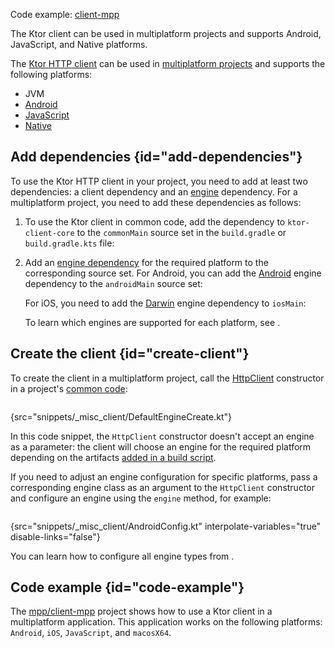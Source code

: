 [//]: # (title: Multiplatform)

<tldr>
<p>
Code example: <a href="https://github.com/ktorio/ktor-samples/tree/main/client-mpp">client-mpp</a>
</p>
</tldr>

<link-summary>
The Ktor client can be used in multiplatform projects and supports Android, JavaScript, and Native platforms.
</link-summary>

The [Ktor HTTP client](create-client.md) can be used in [multiplatform projects](https://kotlinlang.org/docs/multiplatform.html) and supports the following platforms:
* JVM
* [Android](https://kotlinlang.org/docs/android-overview.html)
* [JavaScript](https://kotlinlang.org/docs/js-overview.html)
* [Native](https://kotlinlang.org/docs/native-overview.html)

## Add dependencies {id="add-dependencies"}
To use the Ktor HTTP client in your project, you need to add at least two dependencies: a client dependency and an [engine](http-client_engines.md) dependency. For a multiplatform project, you need to add these dependencies as follows:
1. To use the Ktor client in common code, add the dependency to `ktor-client-core` to the `commonMain` source set in the `build.gradle` or `build.gradle.kts` file:
   <var name="platform_name" value="common"/>
   <var name="artifact_name" value="ktor-client-core"/>
   <include from="lib.topic" element-id="add_ktor_artifact_multiplatform"/>
1. Add an [engine dependency](http-client_engines.md#dependencies) for the required platform to the corresponding source set. For Android, you can add the [Android](http-client_engines.md#android) engine dependency to the `androidMain` source set:
   <var name="platform_name" value="android"/>
   <var name="artifact_name" value="ktor-client-android"/>
   <include from="lib.topic" element-id="add_ktor_artifact_multiplatform"/>
   
   For iOS, you need to add the [Darwin](http-client_engines.md#darwin) engine dependency to `iosMain`:
   <var name="platform_name" value="ios"/>
   <var name="artifact_name" value="ktor-client-darwin"/>
   <include from="lib.topic" element-id="add_ktor_artifact_multiplatform"/>
   
   To learn which engines are supported for each platform, see [](http-client_engines.md#dependencies).


## Create the client {id="create-client"}
To create the client in a multiplatform project, call the [HttpClient](https://api.ktor.io/ktor-client/ktor-client-core/io.ktor.client/-http-client/index.html) constructor in a project's [common code](https://kotlinlang.org/docs/mpp-discover-project.html#source-sets):

```kotlin
```
{src="snippets/_misc_client/DefaultEngineCreate.kt"}

In this code snippet, the `HttpClient` constructor doesn't accept an engine as a parameter: the client will choose an engine for the required platform depending on the artifacts [added in a build script](#add-dependencies). 

If you need to adjust an engine configuration for specific platforms, pass a corresponding engine class as an argument to the `HttpClient` constructor and configure an engine using the `engine` method, for example:
```kotlin
```
{src="snippets/_misc_client/AndroidConfig.kt" interpolate-variables="true" disable-links="false"}

You can learn how to configure all engine types from [](http-client_engines.md).



## Code example {id="code-example"}

The [mpp/client-mpp](https://github.com/ktorio/ktor-samples/tree/main/client-mpp) project shows how to use a Ktor client in a multiplatform application. This application works on the following platforms: `Android`, `iOS`, `JavaScript`, and `macosX64`.
